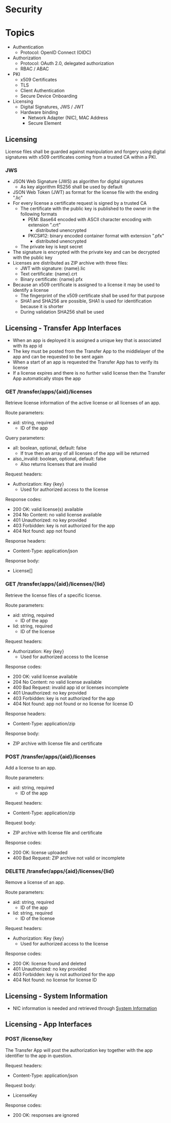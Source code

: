# Security

# Topics

- Authentication
    - Protocol: OpenID Connect (OIDC)
- Authorization
    - Protocol: OAuth 2.0, delegated authorization
    - RBAC / ABAC
- PKI
    - x509 Certificates
    - TLS
    - Client Authentication
    - Secure Device Onboarding
- Licensing
    - Digital Signatures, JWS / JWT
    - Hardware binding
        - Network Adapter (NIC), MAC Address
        - Secure Element

## Licensing

License files shall be guarded against manipulation and forgery using digital signatures with x509 certificates coming from a trusted CA within a PKI.

### JWS

- JSON Web Signature (JWS) as algorithm for digital signatures
    - As key algorithm RS256 shall be used by default
- JSON Web Token (JWT) as format for the license file with the ending ".lic"
- For every license a certificate request is signed by a trusted CA
    - The certificate with the public key is published to the owner in the following formats
        - PEM: Base64 encoded with ASCII character encoding with extension ".crt"
            - distributed unencrypted
        - PKCS#12: binary encoded container format with extension ".pfx"
            - distributed unencrypted
    - The private key is kept secret
- The signature is encrypted with the private key and can be decrypted with the public key
- Licenses are distributed as ZIP archive with three files:
    - JWT with signature: {name}.lic
    - Text certificate: {name}.crt
    - Binary certificate: {name}.pfx
- Because an x509 certificate is assigned to a license it may be used to identify a license
    - The fingerprint of the x509 certificate shall be used for that purpose
    - SHA1 and SHA256 are possible, SHA1 is used for identification because it is shorter
    - During validation SHA256 shall be used

## Licensing - Transfer App Interfaces

- When an app is deployed it is assigned a unique key that is associated with its app id
- The key must be posted from the Transfer App to the middlelayer of the app and can be requested to be sent again
- When a start of an app is requested the Transfer App has to verify its license
- If a license expires and there is no further valid license then the Transfer App automatically stops the app

### GET /transfer/apps/{aid}/licenses
Retrieve license information of the active license or all licenses of an app.

Route parameters:
- aid: string, required
    - ID of the app

Query parameters:
- all: boolean, optional, default: false
    - If true then an array of all licenses of the app will be returned
- also_invalid: boolean, optional, default: false
    - Also returns licenses that are invalid

Request headers:
- Authorization: Key {key}
    - Used for authorized access to the license

Response codes:
- 200 OK: valid license(s) available
- 204 No Content: no valid license available
- 401 Unauthorized: no key provided
- 403 Forbidden: key is not authorized for the app
- 404 Not found: app not found

Response headers:
- Content-Type: application/json

Response body:
- License[]

### GET /transfer/apps/{aid}/licenses/{lid}
Retrieve the license files of a specific license.

Route parameters:
- aid: string, required
    - ID of the app
- lid: string, required
    - ID of the license

Request headers:
- Authorization: Key {key}
    - Used for authorized access to the license

Response codes:
- 200 OK: valid license available
- 204 No Content: no valid license available
- 400 Bad Request: invalid app id or licenses incomplete
- 401 Unauthorized: no key provided
- 403 Forbidden: key is not authorized for the app
- 404 Not found: app not found or no license for license ID

Response headers:
- Content-Type: application/zip

Response body:
- ZIP archive with license file and certificate

### POST /transfer/apps/{aid}/licenses
Add a license to an app.

Route parameters:
- aid: string, required
    - ID of the app

Request headers:
- Content-Type: application/zip

Request body:
- ZIP archive with license file and certificate

Response codes:
- 200 OK: license uploaded
- 400 Bad Request: ZIP archive not valid or incomplete

### DELETE /transfer/apps/{aid}/licenses/{lid}
Remove a license of an app.

Route parameters:
- aid: string, required
    - ID of the app
- lid: string, required
    - ID of the license

Request headers:
- Authorization: Key {key}
    - Used for authorized access to the license

Response codes:
- 200 OK: license found and deleted
- 401 Unauthorized: no key provided
- 403 Forbidden: key is not authorized for the app
- 404 Not found: no license for license ID

## Licensing - System Information

- NIC information is needed and retrieved through [System Information](../ResourceManagement/README.md/#get-systeminfo)

## Licensing - App Interfaces

### POST /license/key
The Transfer App will post the authorization key together with the app identifier to the app in question.

Request headers:
- Content-Type: application/json

Request body:
- LicenseKey

Response codes:
- 200 OK: responses are ignored
